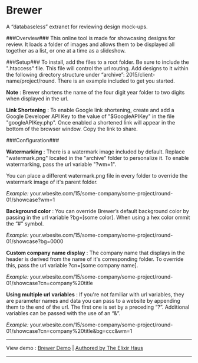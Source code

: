 # Brewer
A “databaseless” extranet for reviewing design mock-ups.

###Overview###
This online tool is made for showcasing designs for review. It loads a folder of images and allows them to be displayed all together as a list, or one at a time as a slideshow.

###Setup###
To install, add the files to a root folder. Be sure to include the ".htaccess" file. This file will control the url routing. Add designs to it within the following directory structure under “archive”: 2015/client-name/project/round. There is an example included to get you started. 

**Note** : Brewer shortens the name of the four digit year folder to two digits when displayed in the url.

**Link Shortening** :
To enable Google link shortening, create and add a Google Developer API Key to the value of "$GoogleAPIKey" in the file "googleAPIKey.php".
Once enabled a shortened link will appear in the bottom of the browser window. Copy the link to share.

###Configuration###

**Watermarking** : 
There is a watermark image included by default. Replace "watermark.png" located in the "archive" folder to personalize it. To enable watermarking, pass the url variable "?wm=1".

You can place a different watermark.png file in every folder to override the watermark image of it's parent folder.

*Example:*
your.wbesite.com/15/some-company/some-project/round-01/showcase?wm=1


**Background color** :
You can override Brewer’s default background color by passing in the url variable ?bg=[some color]. When using a hex color ommit the “#” symbol.

*Example:*
your.wbesite.com/15/some-company/some-project/round-01/showcase?bg=0000


**Custom company name display** :
The company name that displays in the header is derived from the name of it's corresponding folder. To override this, pass the url variable ?cn=[some company name].

*Example:*
your.wbesite.com/15/some-company/some-project/round-01/showcase?cn=company%20title


**Using multiple url variables** :
If you're not familiar with url variables, they are parameter names and data you can pass to a website by appending them to the end of the url. The first one is set by a preceding “?”. Additional variables can be passed with the use of an “&”.

*Example:*
your.wbesite.com/15/some-company/some-project/round-01/showcase?cn=company%20title&bg=ccc&wm=1


***
View demo : [Brewer Demo](http://goo.gl/7Ez03v)  |  [Authored by The Elixir Haus](http://theelixirhaus.com/projects/brewer/)
***